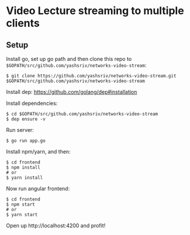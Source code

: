 # Video Lecture streaming to multiple clients

## Setup

Install go, set up go path and then clone this repo to `$GOPATH/src/github.com/yashsriv/networks-video-stream`:

```shell
$ git clone https://github.com/yashsriv/networks-video-stream.git $GOPATH/src/github.com/yashsriv/networks-video-stream
```

Install dep: https://github.com/golang/dep#installation

Install dependencies:
```shell
$ cd $GOPATH/src/github.com/yashsriv/networks-video-stream
$ dep ensure -v
```

Run server:
```shell
$ go run app.go
```

Install npm/yarn, and then:
```shell
$ cd frontend
$ npm install
# or
$ yarn install
```

Now run angular frontend:
```shell
$ cd frontend
$ npm start
# or
$ yarn start
```

Open up http://localhost:4200 and profit!
